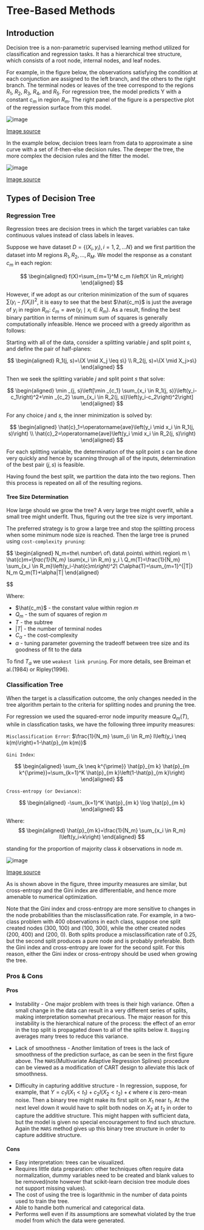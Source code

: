 # Tree-Based Methods

## Introduction

Decision tree is a non-parametric supervised learning method utilized for classification and regression tasks. It has a hierarchical tree structure, which consists of a root node, internal nodes, and leaf nodes.

For example, in the figure below, the observations satisfying the condition at each conjunction are assigned to the left branch, and the others to the right branch. The terminal nodes or leaves of the tree correspond to the regions $R_1$, $R_2$, $R_3$, $R_4$, and $R_5$. For regression tree, the model predicts Y with a constant $c_m$ in region $R_m$. The right panel of the figure is a perspective plot of the regression surface from this model.

![image](Images/img1.png)

[Image source](https://hastie.su.domains/Papers/ESLII.pdf)

In the example below, decision trees learn from data to approximate a sine curve with a set of if-then-else decision rules. The deeper the tree, the more complex the decision rules and the fitter the model.

![image](Images/img3.png)

[Image source](https://scikit-learn.org/stable/modules/tree.html)

## Types of Decision Tree
### Regression Tree

Regression trees are decision trees in which the target variables can take continuous values instead of class labels in leaves.

Suppose we have dataset $D=\{(X_i, y_i), i=1,2,...N\}$ and we first partition the dataset into M regions $R_1, R_2, ..., R_M$. We model the response as a constant $c_m$ in each region:

$$
\begin{aligned}
f(X)=\sum_{m=1}^M c_m I\left(X \in R_m\right)
\end{aligned}
$$

However, if we adopt as our criterion minimization of the sum of squares $\sum(y_i - f(X_i))^2$, it is easy to
see that the best $\hat{c_m}$ is just the average of $y_i$ in region $R_m$: $\hat{c}_m=\operatorname{ave}\left(y_i \mid x_i \in R_m\right)$. As a result, finding the best binary partition in terms of minimum sum of squares is generally computationally infeasible. Hence we proceed with a greedy algorithm as follows:

Starting with all of the data, consider a splitting variable $j$ and split point $s$, and define the pair of half-planes:

$$
\begin{aligned}
R_1(j, s)=\{X \mid X_j \leq s\} \\
R_2(j, s)=\{X \mid X_j>s\}
\end{aligned}
$$ 

Then we seek the splitting variable $j$ and split point $s$ that solve:

$$
\begin{aligned}
\min _{j, s}\left[\min _{c_1} \sum_{x_i \in R_1(j, s)}\left(y_i-c_1\right)^2+\min _{c_2} \sum_{x_i \in R_2(j, s)}\left(y_i-c_2\right)^2\right]
\end{aligned}
$$ 

For any choice $j$ and $s$, the inner minimization is solved by:

$$
\begin{aligned}
\hat{c}_1=\operatorname{ave}\left(y_i \mid x_i \in R_1(j, s)\right) \\
\hat{c}_2=\operatorname{ave}\left(y_i \mid x_i \in R_2(j, s)\right)
\end{aligned}
$$ 

For each splitting variable, the determination of the split point $s$ can be done very quickly and hence by scanning through all of the inputs, determination of the best pair ($j,s$) is feasible.

Having found the best split, we partition the data into the two regions. Then this process is repeated on all of the resulting regions.

#### Tree Size Determination

How large should we grow the tree? A very large tree might overfit, while a small tree might underfit. Thus, figuring out the tree size is very important.

The preferred strategy is to grow a large tree and stop the splitting process when some minimum node size is reached. Then the large tree is pruned using `cost-complexity pruning`:

$$
\begin{aligned}
N_m=the\ number\ of\ data\ points\ within\ region\ m \\
\hat{c}_m=\frac{1}{N_m} \sum_{x_i \in R_m} y_i \\
Q_m(T)=\frac{1}{N_m} \sum_{x_i \in R_m}\left(y_i-\hat{c}_m\right)^2\\
C_\alpha(T)=\sum_{m=1}^{|T|} N_m Q_m(T)+\alpha|T|
\end{aligned} 

$$

Where:

* $\hat{c_m}$ - the constant value within region $m$
* $Q_m$ - the sum of squares of region $m$
* $T$ - the subtree 
* $|T|$ - the number of terminal nodes
* $C_\alpha$ - the cost-complexity
* $\alpha$ - tuning parameter governing the tradeoff between tree size and its goodness of fit to the data

To find $T_\alpha$ we use `weakest link pruning`. For more details, see Breiman et al.(1984) or Ripley(1996).

### Classification Tree

When the target is a classification outcome, the only changes needed in the tree algorithm pertain to the criteria for splitting nodes and pruning the tree. 

For regression we used the squared-error node impurity measure $Q_m(T)$, while in classfication tasks, we have the following three impurity measures:

`Misclassification Error`: $\frac{1}{N_m} \sum_{i \in R_m} I\left(y_i \neq k(m)\right)=1-\hat{p}_{m k(m)}$

`Gini Index`:

$$
\begin{aligned}
\sum_{k \neq k^{\prime}} \hat{p}_{m k} \hat{p}_{m k^{\prime}}=\sum_{k=1}^K \hat{p}_{m k}\left(1-\hat{p}_{m k}\right)
\end{aligned}
$$


`Cross-entropy (or Deviance)`: 

$$
\begin{aligned}
-\sum_{k=1}^K \hat{p}_{m k} \log \hat{p}_{m k}
\end{aligned}
$$

Where:
$$
\begin{aligned}
\hat{p}_{m k}=\frac{1}{N_m} \sum_{x_i \in R_m} I\left(y_i=k\right)
\end{aligned}
$$

standing for the proportion of majority class $k$ observations in node $m$.

![image](Images/img2.png)

[Image source](https://hastie.su.domains/Papers/ESLII.pdf)

As is shown above in the figure, three impurity measures are similar, but cross-entropy and the Gini index are differentiable, and hence more amenable to numerical optimization. 

Note that the Gini index and cross-entropy are more sensitive to changes in the node probabilities than the misclassification rate. For example, in a two-class problem with 400 observations in each class, suppose one split created nodes (300, 100) and (100, 300), while the other created nodes (200, 400) and (200, 0). Both splits produce a misclassification rate of 0.25, but the second split produces a pure node and is probably preferable. Both the Gini index and cross-entropy are lower for the second split. For this reason, either the Gini index or cross-entropy should be used when growing the tree. 

### Pros & Cons

#### Pros
* Instability - One major problem with trees is their high variance. Often a small change in the data can result in a very different series of splits, making interpretation somewhat precarious. The major reason for this instability is the hierarchical nature of the process: the effect of an error in the top split is propagated down to all of the splits below it. `Bagging` averages many trees to reduce this variance.

* Lack of smoothness - Another limitation of trees is the lack of smoothness of the prediction surface, as can be seen in the first figure above. The `MARS`(Multivariate Adaptive Regression Splines) procedure can be viewed as a modification of CART design to alleviate this lack of smoothness.

* Difficulty in capturing additive structure - In regression, suppose, for example, that $Y=c_1I(X_1 < t_1) + c_2I(X_2 < t_2) + \epsilon$ where $\epsilon$ is zero-mean noise. Then a binary tree might make its first split on $X_1$ near $t_1$. At the next level down it would have to split both nodes on $X_2$ at $t_2$ in order to capture the additive structure. This might happen with sufficient data, but the model is given no special encouragement to find such structure. Again the `MARS` method gives up this binary tree structure in order to capture additive structure.

#### Cons

* Easy interpretation: trees can be visualized.
* Requires little data preparation: other techniques often require data normalization, dummy variables need to be created and blank values to be removed(note however that scikit-learn decision tree module does not support missing values).
* The cost of using the tree is logarithmic in the number of data points used to train the tree.
* Able to handle both numerical and categorical data.
* Performs well even if its assumptions are somewhat violated by the true model from which the data were generated.

